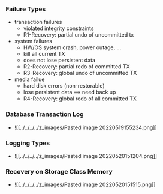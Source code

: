 ### Failure Types
+ transaction failures
	+ violated integrity constraints
	+ R1-Recovery: partial undo of uncommitted tx
+ system failures
	+ HW/OS system crash, power outage, ...
	+ kill all current TX
	+ does not lose persistent data
	+ R2-Recovery: partial redo of committed TX
	+ R3-Recovery: global undo of uncommitted TX
+ media failue
	+ hard disk errors (non-restorable)
	+ lose persistent data ==> need back up 
	+ R4-Recovery: global redo of all committed TX

### Database Transaction Log
+ ![[../../../../z_images/Pasted image 20220519155234.png]]

### Logging Types
+ ![[../../../../z_images/Pasted image 20220520151204.png]]

### Recovery on Storage Class Memory
+ ![[../../../../z_images/Pasted image 20220520151515.png]]
